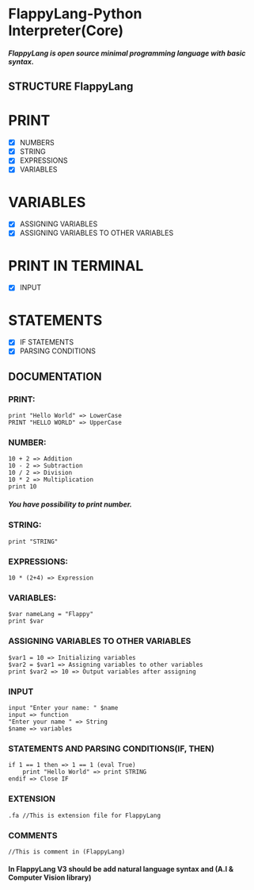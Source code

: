 # FlappyLang-Python Interpreter(Core)

##### FlappyLang is open source minimal programming language with *basic* syntax. 

## STRUCTURE FlappyLang

# PRINT

- [x] NUMBERS
- [x] STRING
- [x] EXPRESSIONS
- [x] VARIABLES

# VARIABLES

- [x] ASSIGNING VARIABLES
- [x] ASSIGNING VARIABLES TO OTHER VARIABLES

# PRINT IN TERMINAL

- [x] INPUT

# STATEMENTS

- [x] IF STATEMENTS
- [X] PARSING CONDITIONS

## DOCUMENTATION

### PRINT:

```flappy
print "Hello World" => LowerCase
PRINT "HELLO WORLD" => UpperCase
```

### NUMBER:

```flappy
10 + 2 => Addition
10 - 2 => Subtraction
10 / 2 => Division
10 * 2 => Multiplication
print 10
```

##### You have possibility to *print* number.

### STRING:

```flappy
print "STRING"
```

### EXPRESSIONS:

```flappy
10 * (2+4) => Expression
```

### VARIABLES:

```flappy
$var nameLang = "Flappy"
print $var
```

### ASSIGNING VARIABLES TO OTHER VARIABLES

```flappy
$var1 = 10 => Initializing variables
$var2 = $var1 => Assigning variables to other variables
print $var2 => 10 => Output variables after assigning
```

### INPUT

```flappy
input "Enter your name: " $name
input => function
"Enter your name " => String
$name => variables
```

### STATEMENTS AND PARSING CONDITIONS(IF, THEN)

```flappy
if 1 == 1 then => 1 == 1 (eval True)
    print "Hello World" => print STRING
endif => Close IF
```

### EXTENSION

```flappy
.fa //This is extension file for FlappyLang
```

### COMMENTS

```flappy
//This is comment in (FlappyLang)
```

#### In FlappyLang V3 should be add natural language syntax and (A.I & Computer Vision library)
